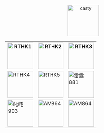 <html>
<head>
<title>casty</title>
  <link rel="icon" type="image/png" href="https://raw.githubusercontent.com/Jac00000b/casty/master/5B1C6F6C-3FE1-4F66-9DCC-24C8604FA518.png" />
</head>

<body>
  <center>
    <img src="https://raw.githubusercontent.com/Jac00000b/casty/master/5B1C6F6C-3FE1-4F66-9DCC-24C8604FA518.png" alt="casty" width="100" height="100">
 <table>
  <tr>
    <th><a href="../casty/rthk1.html"><img src="https://upload.wikimedia.org/wikipedia/zh/d/db/RTHK_Radio_1_Logo_%282019%29.svg" width="82" height="86" title="RTHK1" alt="RTHK1"></a></th>
    <th><a href="../casty/rthk2.html"><img src="https://upload.wikimedia.org/wikipedia/zh/b/b6/RTHK_Radio_2_Logo_%282019%29.svg" width="82" height="86" title="RTHK2" alt="RTHK2"></a></th>
    <th><a href="../casty/rthk3.html"><img src="https://upload.wikimedia.org/wikipedia/zh/4/48/RTHK_Radio_3_Logo_%282019%29.svg" width="82" height="86" title="RTHK3" alt="RTHK3"></a></th>
  </tr>
  <tr>
    <td><a href="../casty/rthk4.html"><img src="https://upload.wikimedia.org/wikipedia/zh/9/9f/RTHK_Radio_4_Logo_%282019%29.svg" width="82" height="86" title="RTHK4" alt="RTHK4"></a></td>
    <td><a href="../casty/rthk5.html"><img src="https://upload.wikimedia.org/wikipedia/zh/f/fb/RTHK_Radio_5_Logo_%282019%29.svg" width="82" height="86" title="RTHK5" alt="RTHK5"></a></td>
    <td><a href="../casty/881.html"><img src="https://upload.wikimedia.org/wikipedia/zh/5/52/CR1_Logo.svg" width="82" height="86" title="雷霆881" alt="雷霆881"></a></td>
  </tr>
  <tr>
    <td><a href="../casty/903.html"><img src="https://upload.wikimedia.org/wikipedia/zh/3/31/CR2_Logo.svg" width="82" height="86" title="叱咤903" alt="叱咤903"></a></td>
    <td><a href="../casty/AM864.html"><img src="https://upload.wikimedia.org/wikipedia/zh/c/cc/AM864.svg" width="82" height="86" title="AM864" alt="AM864"></a></td>
    <td><a href="../casty/d100.html"><img src="https://upload.wikimedia.org/wikipedia/commons/9/97/D100_New_logo.png" width="82" height="86" title="AM864" alt="AM864"></a></td>
  </tr>
</table>
  </center> 
    
</body>

</html>
